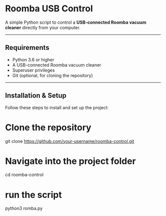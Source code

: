 # Roomba USB Control

A simple Python script to control a **USB-connected Roomba vacuum cleaner** directly from your computer.

---

## Requirements
- Python 3.6 or higher
- A USB-connected Roomba vacuum cleaner
- Superuser privileges
- Git (optional, for cloning the repository)

---

## Installation & Setup

Follow these steps to install and set up the project:

# Clone the repository
git clone https://github.com/your-username/roomba-control.git

# Navigate into the project folder
cd roomba-control

# run the script
python3 romba.py